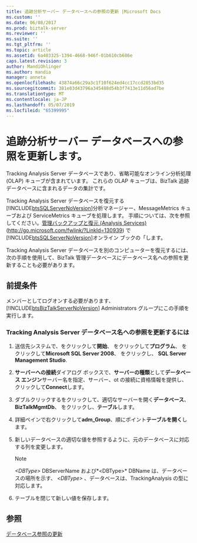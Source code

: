 ```yaml
---
title: 追跡分析サーバー データベースへの参照の更新 |Microsoft Docs
ms.custom: ''
ms.date: 06/08/2017
ms.prod: biztalk-server
ms.reviewer: ''
ms.suite: ''
ms.tgt_pltfrm: ''
ms.topic: article
ms.assetid: 6a403325-1394-4668-946f-01b610cb686e
caps.latest.revision: 3
author: MandiOhlinger
ms.author: mandia
manager: anneta
ms.openlocfilehash: 43874a66c29a3c1f10f624ed4cc17ccd2853bd35
ms.sourcegitcommit: 381e83d43796a345488d54b3f7413e11d56ad7be
ms.translationtype: MT
ms.contentlocale: ja-JP
ms.lasthandoff: 05/07/2019
ms.locfileid: "65399995"
---
```

# <a name="update-references-to-the-tracking-analysis-server-database"></a>追跡分析サーバー データベースへの参照を更新します。
Tracking Analysis Server データベースであり、省略可能なオンライン分析処理 (OLAP) キューブが含まれています。 これらの OLAP キューブは、BizTalk 追跡データベースに含まれるデータの集計です。  
  
 Tracking Analysis Server データベースを復元する[!INCLUDE[btsSQLServerNoVersion](../includes/btssqlservernoversion-md.md)]分析マネージャー、MessageMetrics キューブおよび ServiceMetrics キューブを処理します。 手順については、次を参照してください。[管理バックアップと復元 (Analysis Services)](http://go.microsoft.com/fwlink/?LinkId=130939) (<http://go.microsoft.com/fwlink/?LinkId=130939>) で[!INCLUDE[btsSQLServerNoVersion](../includes/btssqlservernoversion-md.md)]オンライン ブックの「します。  
  
 Tracking Analysis Server データベースを別のコンピューターを復元するには、次の手順を使用して、BizTalk 管理データベースにデータベース名への参照を更新することも必要があります。  
  
## <a name="prerequisites"></a>前提条件  
 メンバーとしてログオンする必要があります、 [!INCLUDE[btsBizTalkServerNoVersion](../includes/btsbiztalkservernoversion-md.md)] Administrators グループにこの手順を実行します。  
  
### <a name="to-update-references-to-the-tracking-analysis-server-database-name"></a>Tracking Analysis Server データベース名への参照を更新するには  
  
1.  送信先システムで、をクリックして**開始**、 をクリックして**プログラム**、 をクリックして**Microsoft SQL Server 2008**、 をクリックし、 **SQL Server Management Studio**.  
  
2.  **サーバーへの接続**ダイアログ ボックスで、**サーバーの種類**として**データベース エンジン**サーバー名を指定、サーバー、ot の接続に資格情報を提供し、クリックして**Connect**します。  
  
3.  ダブルクリックするをクリックして、適切なサーバーを開く**データベース**、 **BizTalkMgmtDb**、 をクリックし、**テーブル**します。  
  
4.  詳細ペインで右クリックして**adm_Group**、順にポイント**テーブルを開く**します。  
  
5.  新しいデータベースの適切な値を参照するように、元のデータベースに対応する列を変更します。  
  
    > [!NOTE]  
    >  *\<DBType\>*  DBServerName および*\<DBType\>* DBName は、データベースの場所を示す、 *\<DBType\>* 、データベースは、TrackingAnalysis の型に対応します。  
  
6.  テーブルを閉じて新しい値を保存します。  
  
## <a name="see-also"></a>参照  
 [データベース参照の更新](../technical-guides/updating-database-references.md)